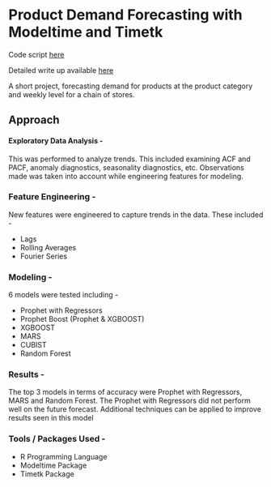 # Product Demand Forecasting with Modeltime and Timetk

Code script [here](https://github.com/LucasO21/Product-Demand-Forecasting/blob/main/script_product_forecasting.R)

Detailed write up available [here](https://lucasoblog.netlify.app)

A short project, forecasting demand for products at the product category and weekly level for a chain of stores. 

## Approach

#### Exploratory Data Analysis -
This was performed to analyze trends. This included examining ACF and PACF, anomaly diagnostics, seasonality diagnostics, etc. Observations made was taken into account while engineering features for modeling.

### Feature Engineering -
New features were engineered to capture trends in the data. These included - 

* Lags
* Rolling Averages
* Fourier Series

### Modeling -
6 models were tested including - 
* Prophet with Regressors
* Prophet Boost (Prophet & XGBOOST)
* XGBOOST
* MARS
* CUBIST
* Random Forest

### Results -
The top 3 models in terms of accuracy were Prophet with Regressors, MARS and Random Forest. The Prophet with Regressors did not perform well on the future forecast. Additional techniques can be applied to improve results seen in this model

### Tools / Packages Used -
* R Programming Language
* Modeltime Package
* Timetk Package